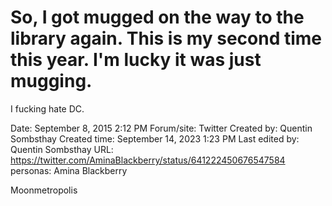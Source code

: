 # So, I got mugged on the way to the library again. This is my second time this year. I'm lucky it was just mugging.
I fucking hate DC.

Date: September 8, 2015 2:12 PM
Forum/site: Twitter
Created by: Quentin Sombsthay
Created time: September 14, 2023 1:23 PM
Last edited by: Quentin Sombsthay
URL: https://twitter.com/AminaBlackberry/status/641222450676547584
personas: Amina Blackberry

Moonmetropolis